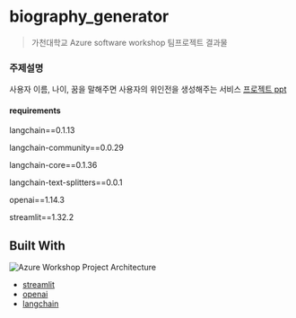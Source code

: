 # biography_generator
> 가천대학교 Azure software workshop 팀프로젝트 결과물

### 주제설명
사용자 이름, 나이, 꿈을 말해주면 사용자의 위인전을 생성해주는 서비스
[프로젝트 ppt](https://www.canva.com/design/DAGA3ax8onQ/Odbkz6Bknxsn7GsojB1inA/edit?utm_content=DAGA3ax8onQ&utm_campaign=designshare&utm_medium=link2&utm_source=sharebutton)

#### requirements
langchain==0.1.13

langchain-community==0.0.29

langchain-core==0.1.36

langchain-text-splitters==0.0.1

openai==1.14.3

streamlit==1.32.2

## Built With
![Azure Workshop Project Architecture](https://github.com/DoTheZ-Team/biography_generator/assets/51390115/e34eec68-cb45-4cd2-994b-5d2a861cb6c4)
* [streamlit](https://streamlit.io)
* [openai](https://openai.com)
* [langchain](https://www.langchain.com)
